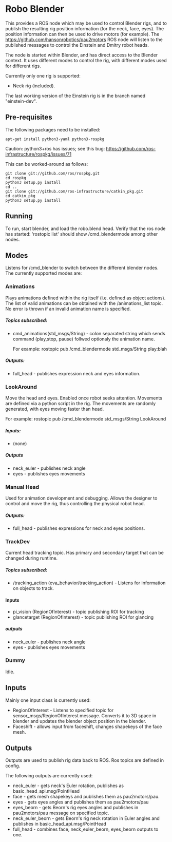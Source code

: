 # Robo Blender

This provides a ROS node which may be used to control Blender rigs,
and to publish the resulting rig position information (for the neck,
face, eyes).  The position information can then be used to drive motors
(for example).  The https://github.com/hansonrobotics/pau2motors ROS
node will listen to the published messages to control the Einstein
and Dmitry robot heads.

The node is started within Blender, and has direct access to the
Blender context.  It uses different modes to control the rig, with
different modes used for different rigs.

Currently only one rig is supported:
  * Neck rig (included).

The last working version of the Einstein rig is in the branch named
"einstein-dev".

## Pre-requisites
The following packages need to be installed:

    apt-get install python3-yaml python3-rospkg

Caution: python3+ros has issues; see this bug: 
https://github.com/ros-infrastructure/rospkg/issues/71

This can be worked-around as follows:

    git clone git://github.com/ros/rospkg.git
    cd rospkg
    python3 setup.py install
    cd ..
    git clone git://github.com/ros-infrastructure/catkin_pkg.git
    cd catkin_pkg
    python3 setup.py install


## Running
To run, start blender, and load the robo.blend head.  Verify that the
ros node has started:  'rostopic list' should show /cmd_blendermode
among other nodes.

## Modes

Listens for /cmd_blender to switch between the different blender nodes.
The currently supported modes are:

### Animations
Plays animations defined within the rig itself (i.e. defined as object
actions).  The list of valid animations can be obtained with the
/animations_list topic.
No error is thrown if an invalid animation name is specified.

##### Topics subscribed:
  * cmd_animations(std_msgs/String) - colon separated string which
    sends command (play,stop, pause) follwed optionaly the animation name.

    For example:
    rostopic pub /cmd_blendermode std_msgs/String play:blah

##### Outputs:
  * full_head - publishes expression neck and eyes information.

### LookAround
Move the head and eyes. Enabled once robot seeks attention. Movements
are defined via a python script in the rig.  The movements are randomly
generated, with eyes moving faster than head.

For example:
   rostopic pub /cmd_blendermode std_msgs/String LookAround

##### Inputs:
  * (none)

##### Outputs
  * neck_euler - publishes neck angle
  * eyes - publishes eyes movements

### Manual Head
Used for animation development and debugging. Allows the designer
to control and move the rig, thus controlling the physical robot head.

##### Outputs:
  * full_head  - publishes expressions for neck and eyes positions.


### TrackDev
Current head tracking topic. Has primary and secondary target that
can be changed during runtime.

##### Topics subscribed:
  * /tracking_action (eva_behavior/tracking_action) - Listens for
    information on objects to track.


#### Inputs
  * pi_vision (RegionOfInterest) - topic publishing ROI  for tracking
  * glancetarget (RegionOfInterest) - topic publishing ROI for glancing

##### outputs
  * neck_euler - publishes neck angle
  * eyes - publishes eyes movements


### Dummy
Idle.

## Inputs
Mainly one input class is currently used:
  * RegionOfInterest - Listens to specified topic for
    sensor_msgs/RegionOfInterest message. Converts it to 3D space
    in blender and updates the blender object position in the blender.
  * Faceshift - allows input from faceshift, changes shapekeys
    of the face mesh.

## Outputs
Outputs are used to publish rig data back to ROS.  Ros topics are
defined in config.

The following outputs are currently used:
  * neck_euler - gets neck's Euler rotation, publishes as
    basic_head_api.msg/PointHead
  * face - gets mesh shapekeys and publishes them as pau2motors/pau.
  * eyes - gets eyes angles and publishes them as pau2motors/pau
  * eyes_beorn - gets Beorn's rig eyes angles and publishes in
    pau2motors/pau message on specified topic.
  * neck_euler_beorn  - gets Beorn's rig neck rotation in Euler angles
    and publishes in basic_head_api.msg/PointHead
  * full_head - combines face, neck_euler_beorn, eyes_beorn outputs to one.

